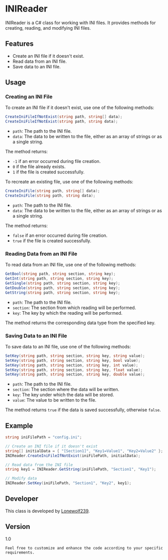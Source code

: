 # INIReader

INIReader is a C# class for working with INI files. It provides methods for creating, reading, and modifying INI files.

## Features

- Create an INI file if it doesn't exist.
- Read data from an INI file.
- Save data to an INI file.

## Usage

### Creating an INI File

To create an INI file if it doesn't exist, use one of the following methods:

```cs
CreateIniFileIfNotExist(string path, string[] data);
CreateIniFileIfNotExist(string path, string data);
```

- `path`: The path to the INI file.
- `data`: The data to be written to the file, either as an array of strings or as a single string.

The method returns:
- `-1` if an error occurred during file creation.
- `0` if the file already exists.
- `1` if the file is created successfully.

To recreate an existing file, use one of the following methods:

```cs
CreateIniFile(string path, string[] data);
CreateIniFile(string path, string data);
```

- `path`: The path to the INI file.
- `data`: The data to be written to the file, either as an array of strings or as a single string.

The method returns:
- `false` if an error occurred during file creation.
- `true` if the file is created successfully.

### Reading Data from an INI File

To read data from an INI file, use one of the following methods:

```cs
GetBool(string path, string section, string key);
GetInt(string path, string section, string key);
GetSingle(string path, string section, string key);
GetDouble(string path, string section, string key);
GetString(string path, string section, string key);
```

- `path`: The path to the INI file.
- `section`: The section from which reading will be performed.
- `key`: The key by which the reading will be performed.

The method returns the corresponding data type from the specified key.

### Saving Data to an INI File

To save data to an INI file, use one of the following methods:

```cs
SetKey(string path, string section, string key, string value);
SetKey(string path, string section, string key, bool value);
SetKey(string path, string section, string key, int value);
SetKey(string path, string section, string key, float value);
SetKey(string path, string section, string key, double value);
```

- `path`: The path to the INI file.
- `section`: The section where the data will be written.
- `key`: The key under which the data will be stored.
- `value`: The value to be written to the file.

The method returns `true` if the data is saved successfully, otherwise `false`.

## Example

```cs
string iniFilePath = "config.ini";

// Create an INI file if it doesn't exist
string[] initialData = { "[Section1]", "Key1=Value1", "Key2=Value2" };
INIReader.CreateIniFileIfNotExist(iniFilePath, initialData);

// Read data from the INI file
string key1 = INIReader.GetString(iniFilePath, "Section1", "Key1");

// Modify data
INIReader.SetKey(iniFilePath, "Section1", "Key2", key1);
```

## Developer

This class is developed by [Lonewolf239](https://github.com/Lonewolf239).

## Version

1.0

`Feel free to customize and enhance the code according to your specific requirements.`